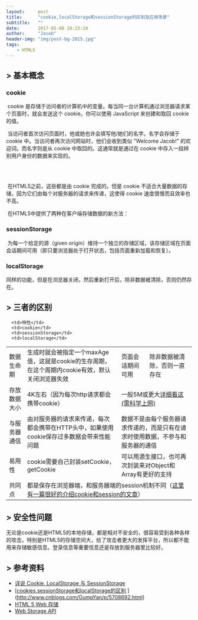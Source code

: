 ```yaml
---
layout:     post
title:      "cookie,localStorage和sessionStorage的区别及应用场景"
subtitle:   ""
date:       2017-05-08 10:23:10
author:     "Jacob"
header-img: "img/post-bg-2015.jpg"
tags:
    - HTML5
---
```


## > 基本概念

### cookie

​	cookie 是存储于访问者的计算机中的变量。每当同一台计算机通过浏览器请求某个页面时，就会发送这个 cookie。你可以使用 JavaScript 来创建和取回 cookie 的值。

​	当访问者首次访问页面时，他或她也许会填写他/她们的名字。名字会存储于 cookie 中。当访问者再次访问网站时，他们会收到类似 "Welcome Jacob!" 的欢迎词。而名字则是从 cookie 中取回的。这通常就是通过在 cookie 中存入一段辨别用户身份的数据来实现的。

<br>

<br>

​	在HTML5之前，这些都是由 cookie 完成的。但是 cookie 不适合大量数据的存储，因为它们由每个对服务器的请求来传递，这使得 cookie 速度很慢而且效率也不高。

​	在HTML5中提供了两种在客户端存储数据的新方法：

### sessionStorage

​	为每一个给定的源（given origin）维持一个独立的存储区域，该存储区域在页面会话期间可用（即只要浏览器处于打开状态，包括页面重新加载和恢复）。

### localStorage 

​	同样的功能，但是在浏览器关闭，然后重新打开后，除非数据被清除，否则仍然存在。

## > 三者的区别

<table>
   <tr>

      <td>特性</td>
      <td>cookie</td>
      <td>sessionStorage</td>
      <td>localStorage</td>
   </tr>
   <tr>
      <td>数据生命期</td>
      <td>生成时就会被指定一个maxAge值，这就是cookie的生存周期，在这个周期内cookie有效，默认关闭浏览器失效</td>
      <td>页面会话期间可用</td>
      <td>除非数据被清除，否则一直存在</td>
   </tr>
   <tr>
      <td>存放数据大小</td>
      <td>4K左右（因为每次http请求都会携带cookie）</td>
      <td colspan="2">一般5M或更大<a href="https://www.html5rocks.com/en/tutorials/offline/quota-research/#toc-introduction">详细看这(需科学上网)</a></td>
   </tr>
   <tr>
      <td>与服务器通信</td>
      <td>由对服务器的请求来传递，每次都会携带在HTTP头中，如果使用cookie保存过多数据会带来性能问题</td>
      <td colspan="2">数据不是由每个服务器请求传递的，而是只有在请求时使用数据，不参与和服务器的通信</td>
   </tr>
   <tr>
      <td>易用性</td>
      <td>cookie需要自己封装setCookie，getCookie</td>
      <td colspan="2">可以用源生接口，也可再次封装来对Object和Array有更好的支持</td>
   </tr>
   <tr>
      <td>共同点</td>
      <td colspan="3">都是保存在浏览器端，和服务器端的session机制不同（<a href="http://blog.csdn.net/fangaoxin/article/details/6952954/">这里有一篇很好的介绍cookie和session的文章</a>）</td>
   </tr>
</table>

## > 安全性问题

​	无论是cookie还是HTML5的本地存储，都是相对不安全的，很容易受到各种各样的攻击，特别是HTML5的存储空间大，给了攻击者更大的发挥平台，所以都不能用来存储敏感信息。登录信息等重要信息还是存放到服务器里比较好。

## > 参考资料

- [详说 Cookie, LocalStorage 与 SessionStorage](http://jerryzou.com/)
- [[cookies,sessionStorage和localStorage的区别](http://www.cnblogs.com/GumpYan/p/5708692.html) ](http://www.cnblogs.com/GumpYan/p/5708692.html)
- [HTML 5 Web 存储](http://www.w3school.com.cn/html5/html_5_webstorage.asp)
- [Web Storage API](https://developer.mozilla.org/zh-CN/docs/Web/API/Web_Storage_API)

